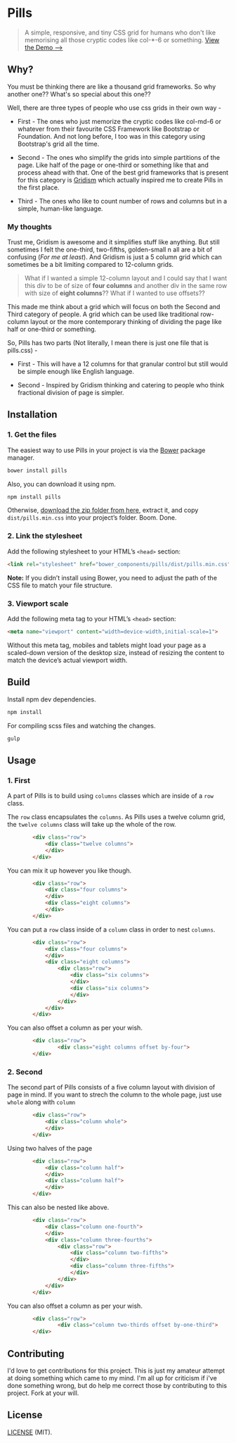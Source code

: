 # Pills

> A simple, responsive, and tiny CSS grid for humans who don't like memorising all those cryptic codes like col-*-6 or something.
> [View the Demo -->](http://arkpod.in/pills)

## Why?
You must be thinking there are like a thousand grid frameworks. So why another one?? What's so special about this one??

Well, there are three types of people who use css grids in their own way -

* First - The ones who just memorize the cryptic codes like col-md-6 or whatever from their favourite CSS Framework like Bootstrap or Foundation. And not long before, I too was in this category using Bootstrap's grid all the time.

* Second - The ones who simplify the grids into simple partitions of the page. Like half of the page or one-third or something like that and process ahead with that. One of the best grid frameworks that is present for this category is [Gridism](http://cobyism.com/gridism/) which  actually inspired me to create Pills in the first place.

* Third -  The ones who like to count number of rows and columns but in a simple, human-like language.


### My thoughts
Trust me, Gridism is awesome and it simplifies stuff like anything. But still sometimes I felt the one-third, two-fifths, golden-small n all are a bit of confusing (_For me at least_). And Gridism is just a 5 column grid which can sometimes be a bit limiting compared to 12-column grids. 

> What if I wanted a simple 12-column layout and I could say that I want this div to be of size of **four columns**  and another div in the same row with size of **eight columns**?? 
> What if I wanted to use offsets??

This made me think about a grid which will focus on both the Second and Third category of people. A grid which can be used like traditional row-column layout or the more contemporary thinking of dividing the page like half or one-third or something.

So, Pills has two parts (Not literally, I mean there is just one file that is pills.css) - 

* First - This will have a 12 columns for that granular control but still would be simple enough like English language.

* Second - Inspired by Gridism thinking and catering to people who think fractional division of page is simpler.


## Installation

### 1. Get the files

The easiest way to use Pills in your project is via the [Bower](http://twitter.github.com/bower) package manager.

```sh
bower install pills
```

Also, you can download it using npm.
```sh
npm install pills
```

Otherwise, [download the zip folder from here](https://github.com/rohitkrai03/pills), extract it, and copy `dist/pills.min.css` into your project’s folder. Boom. Done.

### 2. Link the stylesheet

Add the following stylesheet to your HTML’s `<head>` section:

```html
<link rel="stylesheet" href="bower_components/pills/dist/pills.min.css">
```

**Note:** If you didn’t install using Bower, you need to adjust the path of the CSS file to match your file structure.

### 3. Viewport scale

Add the following meta tag to your HTML’s `<head>` section:

```html
<meta name="viewport" content="width=device-width,initial-scale=1">
```

Without this meta tag, mobiles and tablets might load your page as a scaled-down version of the desktop size, instead of resizing the content to match the device’s actual viewport width.

## Build
Install npm dev dependencies.
```sh
npm install
```

For compiling scss files and watching the changes.
```sh
gulp
```

## Usage

### 1. First 

A part of Pills is to build using `columns` classes which are inside of a `row` class.

The `row` class encapsulates the `columns`. As Pills uses a twelve column grid, the `twelve columns` class will take up the whole of the row.
```html
		<div class="row">
			<div class="twelve columns">
			</div>
		</div>
```


You can mix it up however you like though.
```html
		<div class="row">
			<div class="four columns">
			</div>
			<div class="eight columns">
			</div>
		</div>
```


You can put a `row` class inside of a `column` class in order to nest `columns`.
```html
		<div class="row">
			<div class="four columns">
			</div>
			<div class="eight columns">
				<div class="row">
					<div class="six columns">
					</div>
					<div class="six columns">
					</div>
				</div>
			</div>
		</div>
```


You can also offset a column as per your wish.
```html
		<div class="row">
				<div class="eight columns offset by-four">
		</div>
```




### 2. Second 

The second part of Pills consists of a five column layout with division of page in mind. If you want to strech the column to the whole page, just use `whole` along with `column`

```html
		<div class="row">
			<div class="column whole">
			</div>
		</div>
```


Using two halves of the page
```html
		<div class="row">
			<div class="column half">
			</div>
			<div class="column half">
			</div>
		</div>
```


This can also be nested like above.
```html
		<div class="row">
			<div class="column one-fourth">
			</div>
			<div class="column three-fourths">
				<div class="row">
					<div class="column two-fifths">
					</div>
					<div class="column three-fifths">
					</div>
				</div>
			</div>
		</div>
```


You can also offset a column as per your wish.
```html
		<div class="row">
				<div class="column two-thirds offset by-one-third">
		</div>
```



## Contributing
I'd love to get contributions for this project. This is just my amateur attempt at doing something which came to my mind. I'm all up for criticism if i've done something wrong, but do help me correct those by contributing to this project. Fork at your will. 

## License

[LICENSE](https://github.com/rohitkrai03/pills/blob/gh-pages/LICENSE) (MIT).
 
